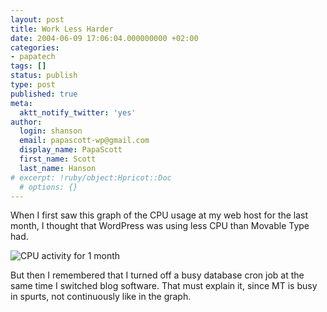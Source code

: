 ```yaml
---
layout: post
title: Work Less Harder
date: 2004-06-09 17:06:04.000000000 +02:00
categories:
- papatech
tags: []
status: publish
type: post
published: true
meta:
  aktt_notify_twitter: 'yes'
author:
  login: shanson
  email: papascott-wp@gmail.com
  display_name: PapaScott
  first_name: Scott
  last_name: Hanson
# excerpt: !ruby/object:Hpricot::Doc
  # options: {}
---
```

<p>When I first saw this graph of the CPU usage at my web host for the last month, I thought that WordPress was using less CPU than Movable Type had. </p>
<p><img src="http://www.papascott.de/wordpress/wp-content/uploads/2004/06/1month-cpumins.png" alt="CPU activity for 1 month" /></p>
<p>But then I remembered that I turned off a busy database cron job at the same time I switched blog software. That must explain it, since MT is busy in spurts, not continuously like in the graph.</p>
